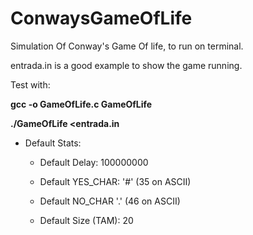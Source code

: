 # ConwaysGameOfLife

Simulation Of Conway's Game Of life, to run on terminal.

entrada.in is a good example to show the game running.

Test with:

  **gcc -o GameOfLife.c GameOfLife**

  **./GameOfLife <entrada.in**


* Default Stats:

  * Default Delay: 100000000

  * Default YES_CHAR: '#' (35 on ASCII)

  * Default NO_CHAR '.' (46 on ASCII)

  * Default Size (TAM): 20
